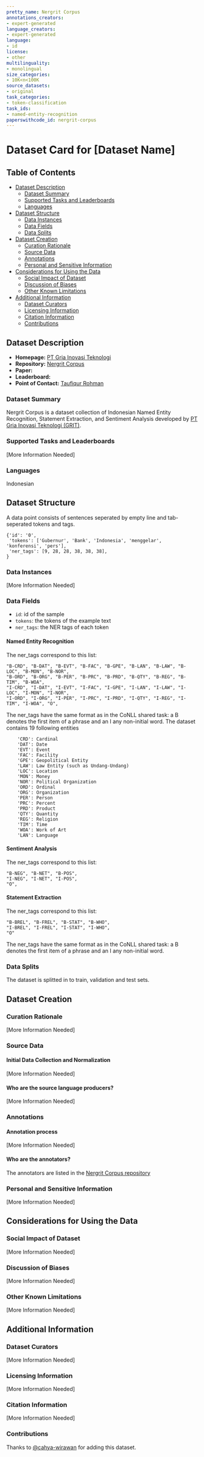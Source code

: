 ```yaml
---
pretty_name: Nergrit Corpus
annotations_creators:
- expert-generated
language_creators:
- expert-generated
language:
- id
license:
- other
multilinguality:
- monolingual
size_categories:
- 10K<n<100K
source_datasets:
- original
task_categories:
- token-classification
task_ids:
- named-entity-recognition
paperswithcode_id: nergrit-corpus
---
```


# Dataset Card for [Dataset Name]

## Table of Contents
- [Dataset Description](#dataset-description)
  - [Dataset Summary](#dataset-summary)
  - [Supported Tasks and Leaderboards](#supported-tasks-and-leaderboards)
  - [Languages](#languages)
- [Dataset Structure](#dataset-structure)
  - [Data Instances](#data-instances)
  - [Data Fields](#data-fields)
  - [Data Splits](#data-splits)
- [Dataset Creation](#dataset-creation)
  - [Curation Rationale](#curation-rationale)
  - [Source Data](#source-data)
  - [Annotations](#annotations)
  - [Personal and Sensitive Information](#personal-and-sensitive-information)
- [Considerations for Using the Data](#considerations-for-using-the-data)
  - [Social Impact of Dataset](#social-impact-of-dataset)
  - [Discussion of Biases](#discussion-of-biases)
  - [Other Known Limitations](#other-known-limitations)
- [Additional Information](#additional-information)
  - [Dataset Curators](#dataset-curators)
  - [Licensing Information](#licensing-information)
  - [Citation Information](#citation-information)
  - [Contributions](#contributions)

## Dataset Description

- **Homepage:** [PT Gria Inovasi Teknologi](https://grit.id/)
- **Repository:** [Nergrit Corpus](https://github.com/grit-id/nergrit-corpus)
- **Paper:**
- **Leaderboard:**
- **Point of Contact:** [Taufiqur Rohman](mailto:taufiq@grit.id)

### Dataset Summary

Nergrit Corpus is a dataset collection of Indonesian Named Entity Recognition, Statement Extraction, 
and Sentiment Analysis developed by [PT Gria Inovasi Teknologi (GRIT)](https://grit.id/). 

### Supported Tasks and Leaderboards

[More Information Needed]

### Languages

Indonesian

## Dataset Structure

A data point consists of sentences seperated by empty line and tab-seperated tokens and tags. 
```
{'id': '0',
 'tokens': ['Gubernur', 'Bank', 'Indonesia', 'menggelar', 'konferensi', 'pers'],
 'ner_tags': [9, 28, 28, 38, 38, 38],
}
```
### Data Instances

[More Information Needed]

### Data Fields
- `id`: id of the sample
- `tokens`: the tokens of the example text
- `ner_tags`: the NER tags of each token

#### Named Entity Recognition
The ner_tags correspond to this list:
```
"B-CRD", "B-DAT", "B-EVT", "B-FAC", "B-GPE", "B-LAN", "B-LAW", "B-LOC", "B-MON", "B-NOR", 
"B-ORD", "B-ORG", "B-PER", "B-PRC", "B-PRD", "B-QTY", "B-REG", "B-TIM", "B-WOA",
"I-CRD", "I-DAT", "I-EVT", "I-FAC", "I-GPE", "I-LAN", "I-LAW", "I-LOC", "I-MON", "I-NOR",
"I-ORD", "I-ORG", "I-PER", "I-PRC", "I-PRD", "I-QTY", "I-REG", "I-TIM", "I-WOA", "O",
```
The ner_tags have the same format as in the CoNLL shared task: a B denotes the first item of a phrase and an I any 
non-initial word. The dataset contains 19 following entities
```
    'CRD': Cardinal
    'DAT': Date
    'EVT': Event
    'FAC': Facility
    'GPE': Geopolitical Entity
    'LAW': Law Entity (such as Undang-Undang)
    'LOC': Location
    'MON': Money
    'NOR': Political Organization
    'ORD': Ordinal
    'ORG': Organization
    'PER': Person
    'PRC': Percent
    'PRD': Product
    'QTY': Quantity
    'REG': Religion
    'TIM': Time
    'WOA': Work of Art
    'LAN': Language
```
#### Sentiment Analysis
The ner_tags correspond to this list:
```
"B-NEG", "B-NET", "B-POS",
"I-NEG", "I-NET", "I-POS",
"O",
```

#### Statement Extraction
The ner_tags correspond to this list:
```
"B-BREL", "B-FREL", "B-STAT", "B-WHO",
"I-BREL", "I-FREL", "I-STAT", "I-WHO", 
"O"
```
The ner_tags have the same format as in the CoNLL shared task: a B denotes the first item of a phrase and an I any 
non-initial word.

### Data Splits

The dataset is splitted in to train, validation and test sets.

## Dataset Creation

### Curation Rationale

[More Information Needed]

### Source Data

#### Initial Data Collection and Normalization

[More Information Needed]

#### Who are the source language producers?

[More Information Needed]

### Annotations

#### Annotation process

[More Information Needed]

#### Who are the annotators?
The annotators are listed in the
[Nergrit Corpus repository](https://github.com/grit-id/nergrit-corpus)

### Personal and Sensitive Information

[More Information Needed]

## Considerations for Using the Data

### Social Impact of Dataset

[More Information Needed]

### Discussion of Biases

[More Information Needed]

### Other Known Limitations

[More Information Needed]

## Additional Information

### Dataset Curators

[More Information Needed]

### Licensing Information

[More Information Needed]

### Citation Information

[More Information Needed]

### Contributions

Thanks to [@cahya-wirawan](https://github.com/cahya-wirawan) for adding this dataset.